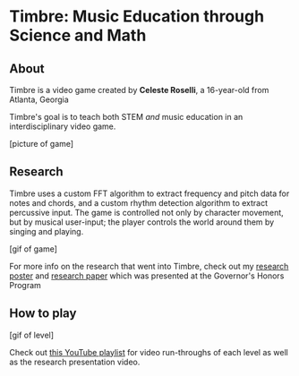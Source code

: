 # Timbre: Music Education through Science and Math

## About

Timbre is a video game created by **Celeste Roselli**, a 16-year-old from Atlanta, Georgia

Timbre's goal is to teach both STEM *and* music education in an interdisciplinary video game. 

[picture of game]

## Research

Timbre uses a custom FFT algorithm to extract frequency and pitch data for notes and chords, and a custom rhythm detection algorithm to extract
percussive input. The game is controlled not only by character movement, but by musical user-input; the player controls the world around
them by singing and playing.

[gif of game]

For more info on the research that went into Timbre, check out my [research poster](https://hc-cdn.hel1.your-objectstorage.com/s/v3/614cdba2599566eab4354aaae6cd2d573c14e6da_compsci_vitatoe_roselli2__1_.pdf) and [research paper](https://docs.google.com/document/d/e/2PACX-1vSJro_KroUMrk0QzwwhUP3pe8Exm6svfWcuGKwDSzXVyHocRFlZyQRUSXzv7sJMs87Uv5asunnRG2Z0/pub) which was presented at the Governor's Honors Program

## How to play

[gif of level]

Check out [this YouTube playlist](https://www.youtube.com) for video run-throughs of each level as well as the research presentation video.
